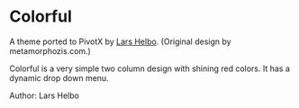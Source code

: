 # Colorful

A theme ported to PivotX by [Lars Helbo](http://www.salldata.dk/). (Original design by metamorphozis.com.)

Colorful is a very simple two column design with shining red colors. It has a dynamic drop down menu.

Author: Lars Helbo
